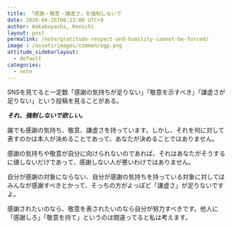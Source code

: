 ```yaml
---
title: 「感謝・敬意・謙虚さ」を強制しないで
date: 2020-04-26T06:23:00 UTC+9
author: Wakabayashi, Kenichi
layout: post
permalink: /note/gratitude-respect-and-humility-cannot-be-forced/
image : /assets/images/common/ogp.png
attitude_sidebarlayout:
  - default
categories:
  - note
---
```

SNSを見てると一定数「感謝の気持ちが足りない」「敬意を示すべき」「謙虚さが足りない」という投稿を見ることがある。

***それ、強制しないで欲しい。***

誰でも感謝の気持ち、敬意、謙虚さを持っています。しかし、それを何に対して表すのかは本人が決めることであって、あなたが決めることではありません。

感謝の気持ちや敬意が自分に向けられないのであれば、それはあなたがそうするに値しないだけであって、感謝しない人が悪いわけではありません。

自分が感謝の対象にならない、自分が感謝の気持ちを持っている対象に対してはみんなが感謝すべきとかって、そっちの方がよっぽど「謙虚さ」が足りないですよ。

感謝されたいのなら、敬意を表されたいのなら自分が努力すべきです。他人に「感謝しろ」「敬意を持て」というのは間違ってると私は考えます。